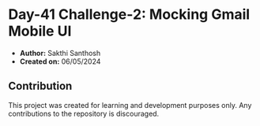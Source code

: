 # Day-41 Challenge-2: Mocking Gmail Mobile UI

- **Author:** Sakthi Santhosh
- **Created on:** 06/05/2024

## Contribution

This project was created for learning and development purposes only. Any contributions to the repository is discouraged.
